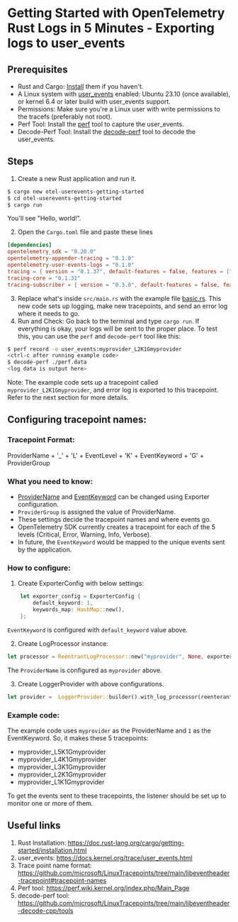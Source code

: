 # Getting Started with OpenTelemetry Rust Logs in 5 Minutes - Exporting logs to user_events

## Prerequisites

* Rust and Cargo: [Install](https://doc.rust-lang.org/cargo/getting-started/installation.html) them if you haven't.
* A Linux system with [user_events](https://docs.kernel.org/trace/user_events.html) enabled: Ubuntu 23.10 (once available), or kernel 6.4 or later build with user_events support.
* Permissions: Make sure you're a Linux user with write permissions to the tracefs (preferably not root).
* Perf Tool: Install the [perf](https://perf.wiki.kernel.org/index.php/Main_Page) tool to capture the user_events.
* Decode-Perf Tool: Install the [decode-perf](https://perf.wiki.kernel.org/index.php/Main_Page) tool to decode the user_events.

## Steps
1. Create a new Rust application and run it.

```sh
$ cargo new otel-userevents-getting-started
$ cd otel-userevents-getting-started
$ cargo run
```

You'll see "Hello, world!".

2. Open the `Cargo.toml` file and paste these lines
```toml
[dependencies]
opentelemetry_sdk = "0.20.0"
opentelemetry-appender-tracing = "0.1.0"
opentelemetry-user-events-logs = "0.1.0"
tracing = { version = "0.1.37", default-features = false, features = ["std"] }
tracing-core = "0.1.31"
tracing-subscriber = { version = "0.3.0", default-features = false, features = ["registry", "std"] }

```

3. Replace what's inside `src/main.rs` with the example file [basic.rs](./basic.rs). This new code sets up logging, make new tracepoints, and send an error log where it needs to go.
4. Run and Check: Go back to the terminal and type `cargo run`. If everything is okay, your logs will be sent to the proper place. To test this, you can use the `perf` and `decode-perf` tool like this:

```sh
$ perf record -e user_events:myprovider_L2K1Gmyprovider
<ctrl-c after running example code>
$ decode-perf ./perf.data
<log data is output here>
```

Note: The example code sets up a tracepoint called `myprovider_L2K1Gmyprovider`, and error log is exported to this tracepoint. Refer to the next section for more details.

## Configuring tracepoint names:

### Tracepoint Format:

ProviderName + '_' + 'L' + EventLevel + 'K' + EventKeyword + 'G' + ProviderGroup

### What you need to know:

* [ProviderName](https://github.com/microsoft/LinuxTracepoints/tree/main/libeventheader-tracepoint#provider-names) and [EventKeyword](https://github.com/microsoft/LinuxTracepoints/tree/main/libeventheader-tracepoint#tracepoint-names) can be changed using Exporter configuration.
* `ProviderGroup` is assigned the value of ProviderName.
* These settings decide the tracepoint names and where events go.
* OpenTelemetry SDK currently creates a tracepoint for each of the 5 levels (Critical, Error, Warning, Info, Verbose).
* In future, the `EventKeyword` would be mapped to the unique events sent by the application. 

### How to configure:

1. Create ExporterConfig with below settings:
```rust
    let exporter_config = ExporterConfig {
        default_keyword: 1,
        keywords_map: HashMap::new(),
    };
```
`EventKeyword` is configured with `default_keyword` value above.

2. Create LogProcessor instance:
```rust
let processor = ReentrantLogProcessor::new("myprovider", None, exporter_config);
```
The `ProviderName` is configured as `myprovider` above.

3. Create LoggerProvider with above configurations.
```rust
let provider =  LoggerProvider::builder().with_log_processor(reenterant_processor).build();
```

### Example code:

The example code uses `myprovider` as the ProviderName and `1` as the EventKeyword. So, it makes these 5 tracepoints:

* myprovider_L5K1Gmyprovider
* myprovider_L4K1Gmyprovider
* myprovider_L3K1Gmyprovider
* myprovider_L2K1Gmyprovider
* myprovider_L1K1Gmyprovider

To get the events sent to these tracepoints, the listener should be set up to monitor one or more of them.


## Useful links

1. Rust Installation: https://doc.rust-lang.org/cargo/getting-started/installation.html
2. user_events: https://docs.kernel.org/trace/user_events.html
3. Trace point name format: https://github.com/microsoft/LinuxTracepoints/tree/main/libeventheader-tracepoint#tracepoint-names
4. Perf tool: https://perf.wiki.kernel.org/index.php/Main_Page
5. decode-perf tool: https://github.com/microsoft/LinuxTracepoints/tree/main/libeventheader-decode-cpp/tools


